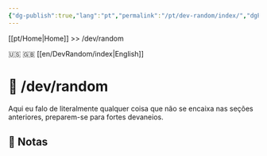 ```yaml
---
{"dg-publish":true,"lang":"pt","permalink":"/pt/dev-random/index/","dgPassFrontmatter":true}
---
```


[[pt/Home\|Home]] >> /dev/random

🇺🇸 🇬🇧 [[en/DevRandom/index\|English]]
# 🔀 /dev/random

Aqui eu falo de literalmente qualquer coisa que não se encaixa nas seções anteriores, preparem-se para fortes devaneios.

## 📒 Notas